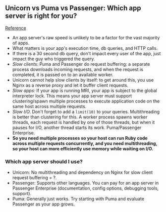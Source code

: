 ## Unicorn vs Puma vs Passenger: Which app server is right for you?
[Reference](http://blog.scoutapp.com/articles/2017/02/10/which-ruby-app-server-is-right-for-you)

- An app server's raw speed is unlikely to be a factor for the vast majority of apps.
- What matters is your app's execution time, db queries, and HTTP calls.
- If there is a 30 second db query, don't impact every user of the app, just impact the guy who triggered the query.
- *Slow clients:* Puma and Passenger do request buffering: a separate process downloads incoming requests, and when the request is completed, it is passed on to an available worker.
- Unicorn cannot help slow clients by itself: to get around this, you use Nginx as a reverse proxy and let it buffer client requests.
- *Slow apps:* If your app is running MRI, your app is subject to the global interpreter lock. This means your app server must support clustering/spawn multiple processes to execute application code on the same host across multiple requests.
- *Slow I/O.* Don't forget to add a `limit(10)` to your queries. Multithreading is better than clustering for this. A worker process spawns worker threads, each request is handled by one of those threads, but when it pauses for I/O, another thread starts its work. Puma/Passenger Enterprise.
- **So you need multiple processes so your host can run Ruby code across multiple requests concurrently, and you need multithreading, so your host can more efficiently use memory while waiting on I/O.**

### Which app server should I use?

- Unicorn: No multithreading and dependency on Nginx for slow client request buffering = ?.
- Passenger: Supports other languages. You can pay for an app server in Passenger Enterprise (documentation, config options, debugging tools, support).
- Puma: Generally just works. Try starting with Puma and evaluate Passenger as your app grows.

